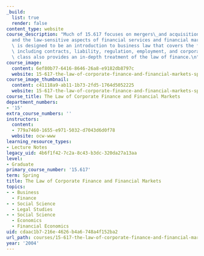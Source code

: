 ```yaml
---
_build:
  list: true
  render: false
content_type: website
course_description: "Much of 15.617 focuses on mergers\_and acquisitions (M&A),\_\
  and the law-sensitive aspects of financial services and financial markets. The course\
  \ is designed to be an introduction to business law that covers the fundamentals,\
  \ including contracts, liability, regulation, employment, and corporations. This\
  \ class also provides an in-depth treatment of the law of finance.\n"
course_image:
  content: 6ef80b77-6416-8646-26a8-e9182db8797c
  website: 15-617-the-law-of-corporate-finance-and-financial-markets-spring-2004
course_image_thumbnail:
  content: c41118a9-ab11-1b73-2fd5-1764d5052225
  website: 15-617-the-law-of-corporate-finance-and-financial-markets-spring-2004
course_title: The Law of Corporate Finance and Financial Markets
department_numbers:
- '15'
extra_course_numbers: ''
instructors:
  content:
  - 779a7460-1655-e971-5032-d7043d6d0f78
  website: ocw-www
learning_resource_types:
- Lecture Notes
legacy_uid: 4b6f1f42-7c2a-8c43-b3dc-320da27a13aa
level:
- Graduate
primary_course_number: '15.617'
term: Spring
title: The Law of Corporate Finance and Financial Markets
topics:
- - Business
  - Finance
- - Social Science
  - Legal Studies
- - Social Science
  - Economics
  - Financial Economics
uid: cdaac1b7-216e-4626-b4a6-748a4f152ba2
url_path: courses/15-617-the-law-of-corporate-finance-and-financial-markets-spring-2004
year: '2004'
---
```


